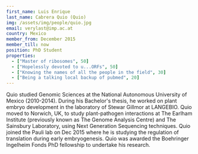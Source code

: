 ```yaml
---
first_name: Luis Enrique
last_name: Cabrera Quio (Quio)
img: /assets/img/people/quio.jpg
email: verylast@imp.ac.at
country: Mexico
member_from: December 2015
member_till: now
position: PhD Student
properties:
  - ["Master of ribosomes", 50]
  - ["Hopelessly devoted to u...ORFs", 50]
  - ["Knowing the names of all the people in the field", 30]
  - ["Being a talking local backup of pubmed", 20]
---
```

Quio studied Genomic Sciences at the National Autonomous University of Mexico (2010-2014). During his Bachelor's thesis, he worked on plant embryo development in the laboratory of Stewar Gillmor at LANGEBIO. Quio moved to Norwich, UK, to study plant-pathogen interactions at The Earlham Institute (previously known as The Genome Analysis Centre) and The Sainsbury Laboratory, using Next Generation Sequencing techniques. Quio joined the Pauli lab on Dec 2015 where he is studying the regulation of translation during early embryogenesis. Quio was awarded the Boehringer Ingelheim Fonds PhD fellowship to undertake his research.

